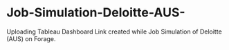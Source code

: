 # Job-Simulation-Deloitte-AUS-
Uploading  Tableau Dashboard Link created while Job Simulation of Deloitte (AUS) on Forage.
